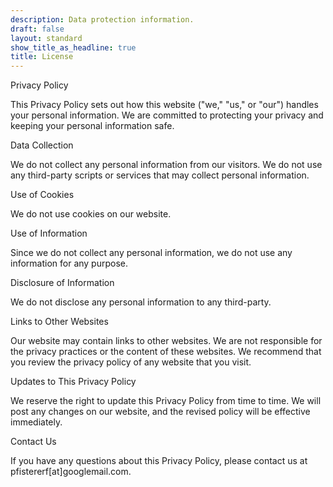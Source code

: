 ```yaml
---
description: Data protection information.
draft: false
layout: standard
show_title_as_headline: true
title: License
---
```


Privacy Policy

This Privacy Policy sets out how this website ("we," "us," or "our") handles your personal information.
We are committed to protecting your privacy and keeping your personal information safe.

Data Collection

We do not collect any personal information from our visitors. 
We do not use any third-party scripts or services that may collect personal information.

Use of Cookies

We do not use cookies on our website.

Use of Information

Since we do not collect any personal information, we do not use any information for any purpose.

Disclosure of Information

We do not disclose any personal information to any third-party.

Links to Other Websites

Our website may contain links to other websites. We are not responsible for the privacy practices or the content of these websites. We recommend that you review the privacy policy of any website that you visit.

Updates to This Privacy Policy

We reserve the right to update this Privacy Policy from time to time. 
We will post any changes on our website, and the revised policy will be effective immediately.

Contact Us

If you have any questions about this Privacy Policy, please contact us at pfistererf[at]googlemail.com.

